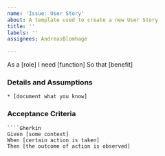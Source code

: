 ```yaml
---
name: 'Issue: User Story'
about: A template used to create a new User Story
title: ''
labels: ''
assignees: AndreasBlomhage

---
```


As a [role]
I need [function]
So that [benefit]

### Details and Assumptions
    * [document what you know]      
### Acceptance Criteria     
    ````Gherkin 
    Given [some context]
    When [certain action is taken]
    Then [the outcome of action is observed]

